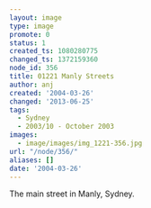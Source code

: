 ```yaml
---
layout: image
type: image
promote: 0
status: 1
created_ts: 1080280775
changed_ts: 1372159360
node_id: 356
title: 01221 Manly Streets
author: anj
created: '2004-03-26'
changed: '2013-06-25'
tags:
  - Sydney
  - 2003/10 - October 2003
images:
  - image/images/img_1221-356.jpg
url: "/node/356/"
aliases: []
date: '2004-03-26'
---
```

The main street in Manly, Sydney.
